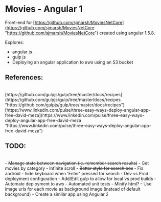 # Movies - Angular 1 #

Front-end for [https://github.com/sjmarsh/MoviesNetCore](https://github.com/sjmarsh/MoviesNetCore "https://github.com/sjmarsh/MoviesNetCore") created using angular 1.5.8. 

Explores:
- angular js  
- gulp js  
- Deploying an angular application to aws using an S3 bucket  

## References: ##
</br>
[https://github.com/gulpjs/gulp/tree/master/docs/recipes](https://github.com/gulpjs/gulp/tree/master/docs/recipes "https://github.com/gulpjs/gulp/tree/master/docs/recipes")
</br>
[https://www.linkedin.com/pulse/three-easy-ways-deploy-angular-app-free-david-meza](https://www.linkedin.com/pulse/three-easy-ways-deploy-angular-app-free-david-meza "https://www.linkedin.com/pulse/three-easy-ways-deploy-angular-app-free-david-meza")

## TODO: ##
</br>
- <del>Manage state between navigation (ie. remember search results)</del>  
- Get movies by category  
- Infinite scroll  
- <del>Better style for search box</del>   
- Fix android - hide keyboard when 'Enter' pressed for search  
- Dev vs Prod deployment configuration  
- Add/Edit gulp to allow for local vs prod builds  
- Automate deployment to aws  
- Automated unit tests  
- Minify html?  
- Use image urls for each movie as background image (instead of default background)  
- Create a similar app using Angular 2  